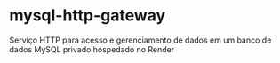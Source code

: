# mysql-http-gateway
Serviço HTTP para acesso e gerenciamento de dados em um banco de dados MySQL privado hospedado no Render
